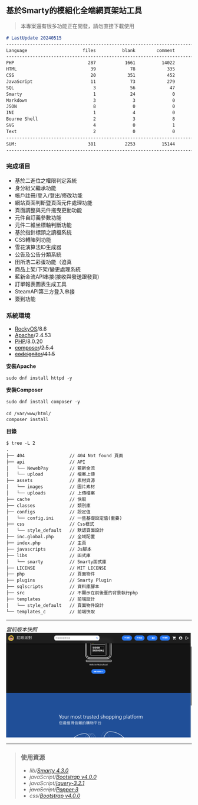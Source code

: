 ## 基於Smarty的模組化全端網頁架站工具
> 本專案還有很多功能正在開發，請勿直接下載使用

```md
# LastUpdate 20240515
-------------------------------------------------------------------------------
Language                     files          blank        comment           code
-------------------------------------------------------------------------------
PHP                            287           1661          14022          23169
HTML                            39             78            335           1923
CSS                             20            351            452           1864
JavaScript                      11             73            279            908
SQL                              3             56             47            718
Smarty                           1             24              0            151
Markdown                         3              3              0            110
JSON                             8              0              0             92
INI                              1              4              0             38
Bourne Shell                     2              3              8             26
SVG                              4              0              1             12
Text                             2              0              0              4
-------------------------------------------------------------------------------
SUM:                           381           2253          15144          29015
-------------------------------------------------------------------------------
```
### 完成項目
- 基於二進位之權限判定系統
- 身分組父繼承功能
- 帳戶註冊/登入/登出/修改功能
- 網站頁面判斷暨頁面元件處理功能
- 頁面調整與元件拖曳更動功能
- 元件自訂義參數功能
- 元件二維坐標軸判斷功能
- 基於指針標頭之讀檔系統
- CSS轉陣列功能
- 雪花演算法ID生成器
- 公告及公告分類系統
- 田所浩二彩蛋功能（迫真
- 商品上架/下架/變更處理系統
- 藍新金流API串接(接收與發送跟發貨)
- 訂單報表圖表生成工具
- SteamAPI第三方登入串接
- 簽到功能

### 系統環境  
- [RockyOS](https://rockylinux.org/zh_TW/news/rocky-linux-8-6-ga-release/)/8.6  
- [Apache](https://httpd.apache.org/)/2.4.53  
- [PHP](https://www.php.net/)/8.0.20  
- ~~[composer](https://getcomposer.org/)/2.5.4~~  
- ~~[codeigniter](https://codeigniter.tw/)/4.1.5~~  

**安裝Apache**  
```shell
sudo dnf install httpd -y
```
**安裝Composer**  
```shell
sudo dnf install composer -y

cd /var/www/html/  
composer install  
```
**目錄**
```diff
$ tree -L 2
.
├── 404                 // 404 Not found 頁面
├── api                 // API 
│   └── NewebPay        // 藍新金流
│   └── upload          // 檔案上傳
├── assets              // 素材資源
│   └── images          // 圖片素材
│   └── uploads         // 上傳檔案
├── cache               // 快取
├── classes             // 類別庫
├── configs             // 設定值
│   └── config.ini      // 一些基礎設定值(重要)
├── css                 // Css樣式
│   └── style_default   // 默認頁面設計
├── inc.global.php      // 全域配置
├── index.php           // 主頁
├── javascripts         // Js腳本
├── libs                // 函式庫
│   └── smarty          // Smarty函式庫
├── LICENSE             // MIT LICENSE
├── php                 // 頁面物件
├── plugins             // Smarty Plugin
├── sqlscripts          // 資料庫腳本
├── src                 // 不顯示在前後臺的背景執行php
├── templates           // 前端設計
│   └── style_default   // 頁面物件設計
└── templates_c         // 前端快取
```
- - -
_當前版本快照_  
![](assets/Template2.png)
- - -
> ### 使用資源  
> * _lib/[Smarty 4.3.0](https://www.smarty.net)_  
> * _javaScript/[Bootstrap v4.0.0](https://getbootstrap.com)_  
> * _javaScript/[jquery-3.2.1](https://jquery.com)_  
> * ~~_javaScript/[Popper 3](https://github.com/vusion/popper.js)_~~  
> * _css/[Bootstrap v4.0.0](https://getbootstrap.com)_  

